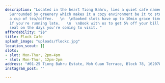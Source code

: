 ```yaml
---
description: "Located in the heart Tiong Bahru, lies a quiet cafe named 'Flock Cafe'.
  Surrounded by greenery which makes it a cozy environment be it to study or enjoy
  a cup of tea/coffee.   \n  \nBooked slots have up to 10min grace time, do pm us/email
  if you're running late.   \n  \nBook with us to get 5% off your bill & a priority
  seat on the days you're coming to visit. "
affordability: "$$"
title: Flock Cafe
splash_image: "uploads/flockc.jpg"
location_scout: []
slots:
- slot: Mon-Thur, 2pm-4pm
- slot: Mon-Thur, 12pm-2pm
address: "#01-25 Tiong Bahru Estate, Moh Guan Terrace, Block 78, 162078"
instagram_post: ''

---
```

